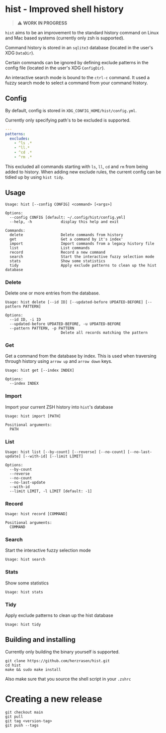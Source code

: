 # hist - Improved shell history

> :warning: **WORK IN PROGRESS**

`hist` aims to be an improvement to the standard history command on Linux
and Mac based systems (currently only zsh is supported).

Command history is stored in an `sqlite3` database (located in the user's
XDG `DataDir`).

Certain commands can be ignored by defining exclude patterns in the config file
(located in the user's XDG `ConfigDir`).

An interactive search mode is bound to the `ctrl-c` command. It used a fuzzy
search mode to select a command from your command history.

## Config

By default, config is stored in `XDG_CONFIG_HOME/hist/config.yml`.

Currently only specifying path's to be excluded is supported.

```yaml
---
patterns:
  excludes:
    - ^ls .*
    - ^ll.*
    - ^cd .*
    - ^rm .*
```

This excluded all commands starting with `ls`, `ll`, `cd` and `rm` from being added to history.
When adding new exclude rules, the current config can be tidied up by using `hist tidy`.

## Usage

````shell
Usage: hist [--config CONFIG] <command> [<args>]

Options:
  --config CONFIG [default: ~/.config/hist/config.yml]
  --help, -h             display this help and exit

Commands:
  delete                 Delete commands from history
  get                    Get a command by it's index'
  import                 Import commands from a legacy history file
  list                   List commands
  record                 Record a new command
  search                 Start the interactive fuzzy selection mode
  stats                  Show some statistics
  tidy                   Apply exclude patterns to clean up the hist database
````

### Delete

Delete one or more entries from the database.

```shell
Usage: hist delete [--id ID] [--updated-before UPDATED-BEFORE] [--pattern PATTERN]

Options:
  --id ID, -i ID
  --updated-before UPDATED-BEFORE, -u UPDATED-BEFORE
  --pattern PATTERN, -p PATTERN
                         Delete all records matching the pattern
```

### Get

Get a command from the database by index. This is used when traversing through
history using `arrow up` and `arrow down` keys. 

```shell
Usage: hist get [--index INDEX]

Options:
  --index INDEX
```

### Import

Import your current ZSH history into `hist`'s database
```shell
Usage: hist import [PATH]

Positional arguments:
  PATH
```

### List

```shell
Usage: hist list [--by-count] [--reverse] [--no-count] [--no-last-update] [--with-id] [--limit LIMIT]

Options:
  --by-count
  --reverse
  --no-count
  --no-last-update
  --with-id
  --limit LIMIT, -l LIMIT [default: -1]
```
### Record

```shell
Usage: hist record [COMMAND]

Positional arguments:
  COMMAND
```

### Search

Start the interactive fuzzy selection mode

```shell
Usage: hist search
```

### Stats

Show some statistics

```shell
Usage: hist stats
```

### Tidy

Apply exclude patterns to clean up the hist database

```shell
Usage: hist tidy
```

## Building and installing

Currently only building the binary yourself is supported. 

```shell
git clone https://github.com/herzrasen/hist.git
cd hist
make && sudo make install
```

Also make sure that you source the shell script in your
`.zshrc` 

# Creating a new release

```shell
git checkout main
git pull
git tag <version-tag>
git push --tags
```